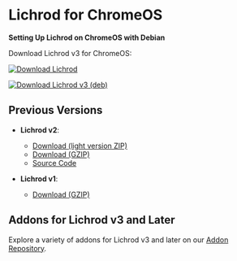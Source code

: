 # Lichrod for ChromeOS

**Setting Up Lichrod on ChromeOS with Debian**

Download Lichrod v3 for ChromeOS:

[![Download Lichrod](https://a.fsdn.com/con/app/sf-download-button)](https://sourceforge.net/projects/lichro-d/files/latest/download)

[![Download Lichrod v3 (deb)](https://drive.google.com/uc?export=download&id=1HYql1MKT_QGcvmr_qZ5EKDKOxiNRniAL)](https://drive.google.com/uc?export=download&id=1HYql1MKT_QGcvmr_qZ5EKDKOxiNRniAL)

## Previous Versions

- **Lichrod v2**:
  - [Download (light version ZIP)](https://drive.google.com/uc?export=download&id=1yQfIx7Vmpi0aWluNItzR5MKS2VfOFkyu)
  - [Download (GZIP)](https://drive.google.com/uc?export=download&id=1WcYtF0XYYOAiakR-Bwd14F_Wd2-cyUS_)
  - [Source Code](https://drive.google.com/file/d/1WcYtF0XYYOAiakR-Bwd14F_Wd2-cyUS_/view?usp=drivesdk)

- **Lichrod v1**:
  - [Download (GZIP)](https://drive.google.com/uc?export=download&id=1_AIMKJ25mHlCrm7A8eRHJq7xDfKfFz97)

## Addons for Lichrod v3 and Later

Explore a variety of addons for Lichrod v3 and later on our [Addon Repository](https://github.com/dadflip/lichrod-addons).
